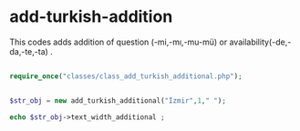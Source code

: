 add-turkish-addition
====================

This codes adds addition of question (-mi,-mı,-mu-mü) or availability(-de,-da,-te,-ta) .

```php

require_once("classes/class_add_turkish_additional.php");


$str_obj = new add_turkish_additional("İzmir",1," ");

echo $str_obj->text_width_additional ;





```
